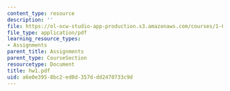 ```yaml
---
content_type: resource
description: ''
file: https://ol-ocw-studio-app-production.s3.amazonaws.com/courses/1-033-mechanics-of-material-systems-an-energy-approach-fall-2003/a6e0e3958bc2ed0d357ddd2470733c9d_hw1.pdf
file_type: application/pdf
learning_resource_types:
- Assignments
parent_title: Assignments
parent_type: CourseSection
resourcetype: Document
title: hw1.pdf
uid: a6e0e395-8bc2-ed0d-357d-dd2470733c9d
---
```

